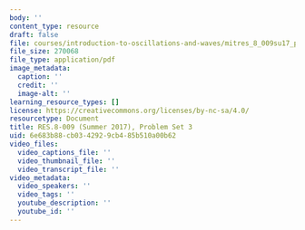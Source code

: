 ```yaml
---
body: ''
content_type: resource
draft: false
file: courses/introduction-to-oscillations-and-waves/mitres_8_009su17_pset_3.pdf
file_size: 270068
file_type: application/pdf
image_metadata:
  caption: ''
  credit: ''
  image-alt: ''
learning_resource_types: []
license: https://creativecommons.org/licenses/by-nc-sa/4.0/
resourcetype: Document
title: RES.8-009 (Summer 2017), Problem Set 3
uid: 6e683b88-cb03-4292-9cb4-85b510a00b62
video_files:
  video_captions_file: ''
  video_thumbnail_file: ''
  video_transcript_file: ''
video_metadata:
  video_speakers: ''
  video_tags: ''
  youtube_description: ''
  youtube_id: ''
---
```

